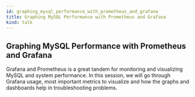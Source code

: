 ```yaml
---
id: graphing_mysql_performance_with_prometheus_and_grafana
title: Graphing MySQL Performance with Prometheus and Grafana
kind: talk
---
```


## Graphing MySQL Performance with Prometheus and Grafana

Grafana and Prometheus is a great tandem for monitoring and visualizing MySQL
and system performance. In this session, we will go through Grafana usage,
most important metrics to visualize and how the graphs and dashboards help in
troubleshooting problems.
